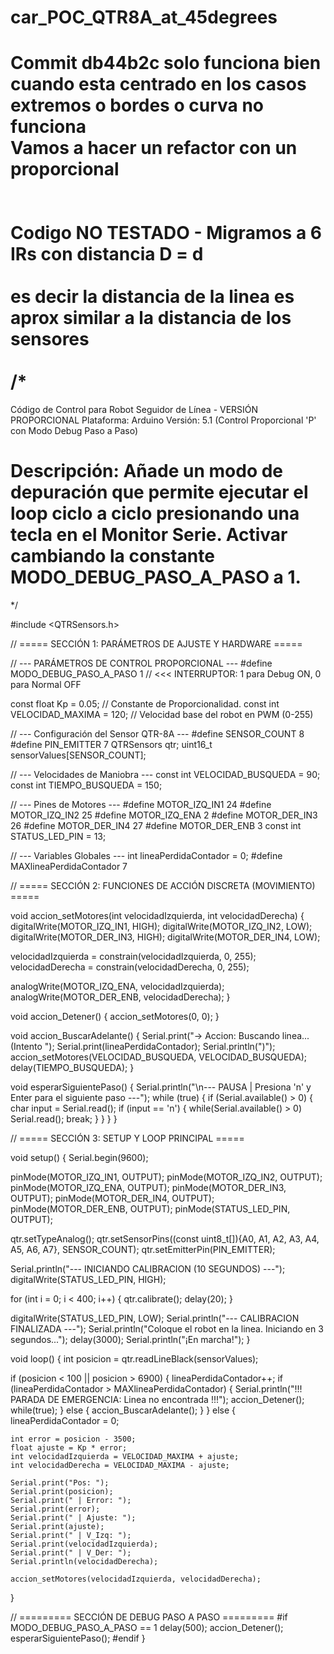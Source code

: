 # car_POC_QTR8A_at_45degrees

Commit db44b2c  solo funciona bien cuando esta centrado en los casos extremos o bordes o curva no funciona
<br> Vamos a hacer un refactor con un proporcional
<br>
<br>
<br> Codigo NO TESTADO -  Migramos a 6 IRs con distancia D = d \
<br> es decir la distancia de la linea es aprox similar a la distancia de los sensores
<br>
<br>
/*
  ==================================================================================
  Código de Control para Robot Seguidor de Línea - VERSIÓN PROPORCIONAL
  Plataforma: Arduino
  Versión: 5.1 (Control Proporcional 'P' con Modo Debug Paso a Paso)

  Descripción:
  Añade un modo de depuración que permite ejecutar el loop ciclo a ciclo
  presionando una tecla en el Monitor Serie. Activar cambiando la constante
  MODO_DEBUG_PASO_A_PASO a 1.
  ==================================================================================
*/

#include <QTRSensors.h>

// ===== SECCIÓN 1: PARÁMETROS DE AJUSTE Y HARDWARE =====

// --- PARÁMETROS DE CONTROL PROPORCIONAL ---
#define MODO_DEBUG_PASO_A_PASO 1 // <<< INTERRUPTOR: 1 para Debug ON, 0 para Normal OFF

const float Kp = 0.05; // Constante de Proporcionalidad.
const int VELOCIDAD_MAXIMA = 120; // Velocidad base del robot en PWM (0-255)

// --- Configuración del Sensor QTR-8A ---
#define SENSOR_COUNT 8
#define PIN_EMITTER 7
QTRSensors qtr;
uint16_t sensorValues[SENSOR_COUNT];

// --- Velocidades de Maniobra ---
const int VELOCIDAD_BUSQUEDA = 90;
const int TIEMPO_BUSQUEDA = 150;

// --- Pines de Motores ---
#define MOTOR_IZQ_IN1 24
#define MOTOR_IZQ_IN2 25
#define MOTOR_IZQ_ENA 2
#define MOTOR_DER_IN3 26
#define MOTOR_DER_IN4 27
#define MOTOR_DER_ENB 3
const int STATUS_LED_PIN = 13;

// --- Variables Globales ---
int lineaPerdidaContador = 0;
#define MAXlineaPerdidaContador 7


// ===== SECCIÓN 2: FUNCIONES DE ACCIÓN DISCRETA (MOVIMIENTO) =====

void accion_setMotores(int velocidadIzquierda, int velocidadDerecha) {
  digitalWrite(MOTOR_IZQ_IN1, HIGH);
  digitalWrite(MOTOR_IZQ_IN2, LOW);
  digitalWrite(MOTOR_DER_IN3, HIGH);
  digitalWrite(MOTOR_DER_IN4, LOW);

  velocidadIzquierda = constrain(velocidadIzquierda, 0, 255);
  velocidadDerecha = constrain(velocidadDerecha, 0, 255);

  analogWrite(MOTOR_IZQ_ENA, velocidadIzquierda);
  analogWrite(MOTOR_DER_ENB, velocidadDerecha);
}

void accion_Detener() {
  accion_setMotores(0, 0);
}

void accion_BuscarAdelante() {
  Serial.print("-> Accion: Buscando linea... (Intento ");
  Serial.print(lineaPerdidaContador);
  Serial.println(")");
  accion_setMotores(VELOCIDAD_BUSQUEDA, VELOCIDAD_BUSQUEDA);
  delay(TIEMPO_BUSQUEDA);
}

void esperarSiguientePaso() {
  Serial.println("\n--- PAUSA | Presiona 'n' y Enter para el siguiente paso ---");
  while (true) {
    if (Serial.available() > 0) {
      char input = Serial.read();
      if (input == 'n') {
        while(Serial.available() > 0) Serial.read(); 
        break;
      }
    }
  }
}

// ===== SECCIÓN 3: SETUP Y LOOP PRINCIPAL =====

void setup() {
  Serial.begin(9600);
  
  pinMode(MOTOR_IZQ_IN1, OUTPUT);
  pinMode(MOTOR_IZQ_IN2, OUTPUT);
  pinMode(MOTOR_IZQ_ENA, OUTPUT);
  pinMode(MOTOR_DER_IN3, OUTPUT);
  pinMode(MOTOR_DER_IN4, OUTPUT);
  pinMode(MOTOR_DER_ENB, OUTPUT);
  pinMode(STATUS_LED_PIN, OUTPUT);
  
  qtr.setTypeAnalog();
  qtr.setSensorPins((const uint8_t[]){A0, A1, A2, A3, A4, A5, A6, A7}, SENSOR_COUNT);
  qtr.setEmitterPin(PIN_EMITTER);
  
  Serial.println("--- INICIANDO CALIBRACION (10 SEGUNDOS) ---");
  digitalWrite(STATUS_LED_PIN, HIGH);

  for (int i = 0; i < 400; i++) {
    qtr.calibrate();
    delay(20);
  }

  digitalWrite(STATUS_LED_PIN, LOW);
  Serial.println("--- CALIBRACION FINALIZADA ---");
  Serial.println("Coloque el robot en la linea. Iniciando en 3 segundos...");
  delay(3000);
  Serial.println("¡En marcha!");
}


void loop() {
  int posicion = qtr.readLineBlack(sensorValues);
  
  if (posicion < 100 || posicion > 6900) {
      lineaPerdidaContador++;
      if (lineaPerdidaContador > MAXlineaPerdidaContador) {
        Serial.println("!!! PARADA DE EMERGENCIA: Linea no encontrada !!!");
        accion_Detener();
        while(true);
      } else {
        accion_BuscarAdelante();
      }
  } else {
    lineaPerdidaContador = 0;
    
    int error = posicion - 3500;
    float ajuste = Kp * error;
    int velocidadIzquierda = VELOCIDAD_MAXIMA + ajuste;
    int velocidadDerecha = VELOCIDAD_MAXIMA - ajuste;
  
    Serial.print("Pos: ");
    Serial.print(posicion);
    Serial.print(" | Error: ");
    Serial.print(error);
    Serial.print(" | Ajuste: ");
    Serial.print(ajuste);
    Serial.print(" | V_Izq: ");
    Serial.print(velocidadIzquierda);
    Serial.print(" | V_Der: ");
    Serial.println(velocidadDerecha);
  
    accion_setMotores(velocidadIzquierda, velocidadDerecha);
  }

  // ========= SECCIÓN DE DEBUG PASO A PASO =========
  #if MODO_DEBUG_PASO_A_PASO == 1
    delay(500);
    accion_Detener();
    esperarSiguientePaso();
  #endif
}
